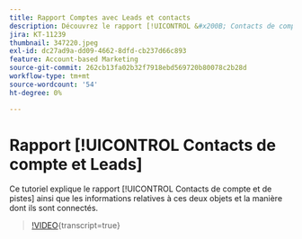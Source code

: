 ```yaml
---
title: Rapport Comptes avec Leads et contacts
description: Découvrez le rapport [!UICONTROL &#x200B; Contacts de compte et Leads] ainsi que les informations relatives aux deux objets et comment ils se connectent.
jira: KT-11239
thumbnail: 347220.jpeg
exl-id: dc27ad9a-dd09-4662-8dfd-cb237d66c893
feature: Account-based Marketing
source-git-commit: 262cb13fa02b32f7918ebd569720b80078c2b28d
workflow-type: tm+mt
source-wordcount: '54'
ht-degree: 0%

---
```


# Rapport [!UICONTROL Contacts de compte et Leads]

Ce tutoriel explique le rapport [!UICONTROL Contacts de compte et de pistes] ainsi que les informations relatives à ces deux objets et la manière dont ils sont connectés.

>[!VIDEO](https://video.tv.adobe.com/v/347220/?learn=on){transcript=true}
